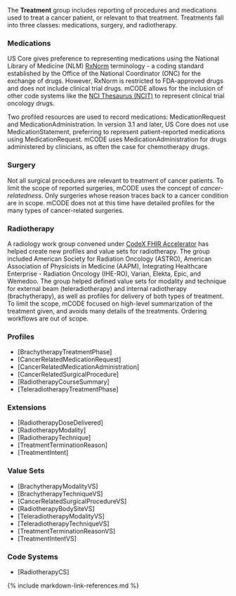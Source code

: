 The **Treatment** group includes reporting of procedures and medications used to treat a cancer patient, or relevant to that treatment. Treatments fall into three classes: medications, surgery, and radiotherapy. 

### Medications

US Core gives preference to representing medications using the National Library of Medicine (NLM) [RxNorm](https://www.nlm.nih.gov/research/umls/rxnorm/) terminology - a coding standard established by the Office of the National Coordinator (ONC) for the exchange of drugs. However, RxNorm is restricted to FDA-approved drugs and does not include clinical trial drugs. mCODE allows for the inclusion of other code systems like the [NCI Thesaurus (NCIT)](https://ncit.nci.nih.gov/ncitbrowser/) to represent clinical trial oncology drugs.

Two profiled resources are used to record medications: MedicationRequest and MedicationAdministration. In version 3.1 and later, US Core does not use MedicationStatement, preferring to represent patient-reported medications using MedicationRequest. mCODE uses MedicationAdministration for drugs administered by clinicians, as often the case for chemotherapy drugs.

### Surgery

Not all surgical procedures are relevant to treatment of cancer patients. To limit the scope of reported surgeries, mCODE uses the concept of _cancer-relatedness_. Only surgeries whose reason traces back to a cancer condition are in scope. mCODE does not at this time have detailed profiles for the many types of cancer-related surgeries.

### Radiotherapy

A radiology work group convened under [CodeX FHIR Accelerator](https://confluence.hl7.org/display/COD/CodeX+Home) has helped create new profiles and value sets for radiotherapy. The group included American Society for Radiation Oncology (ASTRO), American Association of Physicists in Medicine (AAPM), Integrating Healthcare Enterprise - Radiation Oncology (IHE-RO), Varian, Elekta, Epic, and Wemedoo. The group helped defined value sets for modality and technique for external beam (teleradiotherapy) and internal radiotherapy (brachytherapy), as well as profiles for delivery of both types of treatment. To limit the scope, mCODE focused on high-level summarization of the treatment given, and avoids many details of the treatments. Ordering workflows are out of scope.

### Profiles

* [BrachytherapyTreatmentPhase]
* [CancerRelatedMedicationRequest]
* [CancerRelatedMedicationAdministration]
* [CancerRelatedSurgicalProcedure]
* [RadiotherapyCourseSummary]
* [TeleradiotherapyTreatmentPhase]

### Extensions

* [RadiotherapyDoseDelivered]
* [RadiotherapyModality]
* [RadiotherapyTechnique]
* [TreatmentTerminationReason]
* [TreatmentIntent]

### Value Sets

* [BrachytherapyModalityVS]
* [BrachytherapyTechniqueVS]
* [CancerRelatedSurgicalProcedureVS]
* [RadiotherapyBodySiteVS]
* [TeleradiotherapyModalityVS]
* [TeleradiotherapyTechniqueVS]  
* [TreatmentTerminationReasonVS]
* [TreatmentIntentVS]

### Code Systems

* [RadiotherapyCS]

{% include markdown-link-references.md %}